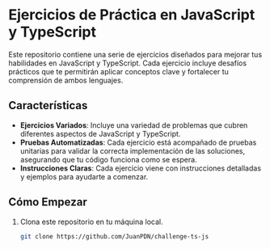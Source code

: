 # Ejercicios de Práctica en JavaScript y TypeScript

Este repositorio contiene una serie de ejercicios diseñados para mejorar tus habilidades en JavaScript y TypeScript. Cada ejercicio incluye desafíos prácticos que te permitirán aplicar conceptos clave y fortalecer tu comprensión de ambos lenguajes.

## Características

- **Ejercicios Variados**: Incluye una variedad de problemas que cubren diferentes aspectos de JavaScript y TypeScript.
- **Pruebas Automatizadas**: Cada ejercicio está acompañado de pruebas unitarias para validar la correcta implementación de las soluciones, asegurando que tu código funciona como se espera.
- **Instrucciones Claras**: Cada ejercicio viene con instrucciones detalladas y ejemplos para ayudarte a comenzar.

## Cómo Empezar

1. Clona este repositorio en tu máquina local.
   ```bash
   git clone https://github.com/JuanPDN/challenge-ts-js
